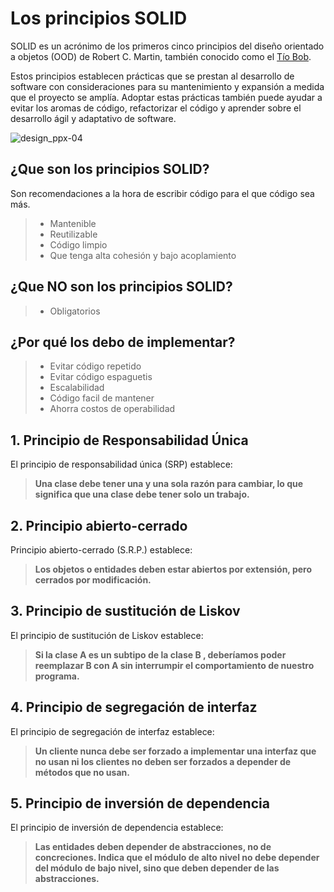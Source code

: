 # Los principios SOLID
SOLID es un acrónimo de los primeros cinco principios del diseño orientado a objetos (OOD) de Robert C. Martin, también conocido como 
el [Tío Bob](https://en.wikipedia.org/wiki/Robert_C._Martin).

Estos principios establecen prácticas que se prestan al desarrollo de software con consideraciones para su mantenimiento y expansión a medida que el 
proyecto se amplía. Adoptar estas prácticas también puede ayudar a evitar los aromas de código, refactorizar el código y aprender sobre el desarrollo 
ágil y adaptativo de software.

![design_ppx-04](https://user-images.githubusercontent.com/49702007/170388935-6d2a1c8c-6e35-42d9-ab00-50714cd06858.jpg)

## ¿Que son los principios SOLID?
Son recomendaciones a la hora de escribir código para el que código sea más.
> - Mantenible
> - Reutilizable
> - Código limpio
> - Que tenga alta cohesión y bajo acoplamiento

## ¿Que NO son los principios SOLID?
> - Obligatorios

## ¿Por qué los debo de implementar?
> - Evitar código repetido
> - Evitar código espaguetis
> - Escalabilidad
> - Código facil de mantener
> - Ahorra costos de operabilidad

## 1. Principio de Responsabilidad Única
El principio de responsabilidad única (SRP) establece: 
>**Una clase debe tener una y una sola razón para cambiar, lo que significa que una clase debe tener solo un trabajo.**

## 2. Principio abierto-cerrado
Principio abierto-cerrado (S.R.P.) establece: 
>**Los objetos o entidades deben estar abiertos por extensión, pero cerrados por modificación.**

## 3. Principio de sustitución de Liskov
El principio de sustitución de Liskov establece: 
>**Si la clase A es un subtipo de la clase B , deberíamos poder reemplazar B  con  A  sin interrumpir el comportamiento de nuestro programa.**

## 4. Principio de segregación de interfaz
El principio de segregación de interfaz establece: 
>**Un cliente nunca debe ser forzado a implementar una interfaz que no usan ni los clientes no deben ser forzados a depender de métodos que no usan.**

## 5. Principio de inversión de dependencia
El principio de inversión de dependencia establece:
>**Las entidades deben depender de abstracciones, no de concreciones. Indica que el módulo de alto nivel no debe depender del módulo de bajo nivel, sino que deben depender de las abstracciones.**
